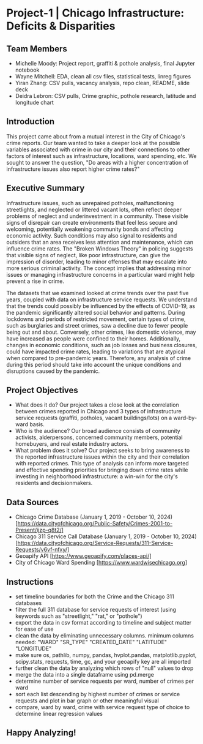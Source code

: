 # Project-1 | Chicago Infrastructure: Deficits & Disparities

## Team Members
- Michelle Moody: Project report, graffiti & pothole analysis, final Jupyter notebook
- Wayne Mitchell: EDA, clean all csv files, statistical tests, linreg figures
- Yiran Zhang: CSV pulls, vacancy analysis, repo clean, README, slide deck
- Deidra Lebron: CSV pulls, Crime graphic, pothole research, latitude and longitude chart 

## Introduction
This project came about from a mutual interest in the City of Chicago's crime reports. Our team wanted to take a deeper look at the possible variables associated with crime in our city and their connections to other factors of interest such as infrastructure, locations, ward spending, etc. We sought to answer the question, "Do areas with a higher concentration of infrastructure issues also report higher crime rates?"

## Executive Summary
Infrastructure issues, such as unrepaired potholes, malfunctioning streetlights, and neglected or littered vacant lots, often reflect deeper problems of neglect and underinvestment in a community. These visible signs of disrepair can create environments that feel less secure and welcoming, potentially weakening community bonds and affecting economic activity. Such conditions may also signal to residents and outsiders that an area receives less attention and maintenance, which can influence crime rates. The "Broken Windows Theory" in policing suggests that visible signs of neglect, like poor infrastructure, can give the impression of disorder, leading to minor offenses that may escalate into more serious criminal activity. The concept implies that addressing minor issues or managing infrastructure concerns in a particular ward might help prevent a rise in crime.

The datasets that we examined looked at crime trends over the past five years, coupled with data on infrastructure service requests.  We understand that the trends could possibly be influenced by the effects of COVID-19, as the pandemic significantly altered social behavior and patterns. During lockdowns and periods of restricted movement, certain types of crime, such as burglaries and street crimes, saw a decline due to fewer people being out and about. Conversely, other crimes, like domestic violence, may have increased as people were confined to their homes. Additionally, changes in economic conditions, such as job losses and business closures, could have impacted crime rates, leading to variations that are atypical when compared to pre-pandemic years. Therefore, any analysis of crime during this period should take into account the unique conditions and disruptions caused by the pandemic.

## Project Objectives
- What does it do? Our project takes a close look at the correlation between crimes reported in Chicago and 3 types of infrastructure service requests (graffiti, potholes, vacant buildings/lots) on a ward-by-ward basis.
- Who is the audience? Our broad audience consists of community activists, alderpersons, concerned community members, potential homebuyers, and real estate industry actors.
- What problem does it solve? Our project seeks to bring awareness to the reported infrastructure issues within the city and their correlation with reported crimes. This type of analysis can inform more targeted and effective spending priorities for bringing down crime rates while investing in neighborhood infrastructure: a win-win for the city's residents and decisionmakers.

## Data Sources
- Chicago Crime Database (January 1, 2019 - October 10, 2024) [https://data.cityofchicago.org/Public-Safety/Crimes-2001-to-Present/ijzp-q8t2/]
- Chicago 311 Service Call Database (January 1, 2019 - October 10, 2024) [https://data.cityofchicago.org/Service-Requests/311-Service-Requests/v6vf-nfxy/]
- Geoapify API [https://www.geoapify.com/places-api/]
- City of Chicago Ward Spending [https://www.wardwisechicago.org]

## Instructions
- set timeline boundaries for both the Crime and the Chicago 311 databases
- filter the full 311 database for service requests of interest (using keywords such as "streetlight," "rat," or "pothole")
- export the data in csv format according to timeline and subject matter for ease of use
- clean the data by eliminating unnecessary columns. minimum columns needed: "WARD" "SR_TYPE" "CREATED_DATE" "LATITUDE" "LONGITUDE"
- make sure os, pathlib, numpy, pandas, hvplot.pandas, matplotlib.pyplot, scipy.stats, requests, time, gc, and your geoapify key are all imported
- further clean the data by analyzing which rows of "null" values to drop
- merge the data into a single dataframe using pd.merge
- determine number of service requests per ward, number of crimes per ward
- sort each list descending by highest number of crimes or service requests and plot in bar graph or other meaningful visual
- compare, ward by ward, crime with service request type of choice to determine linear regression values

## Happy Analyzing!
